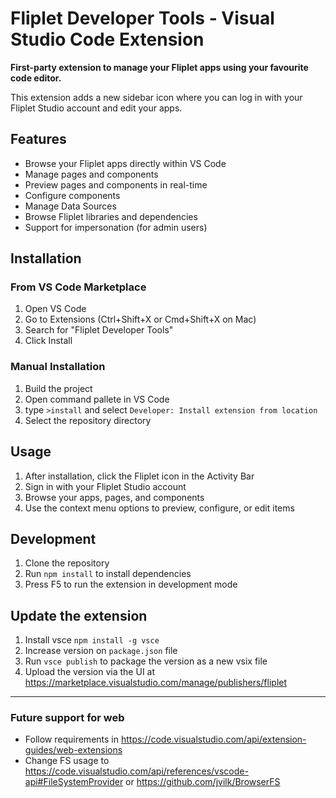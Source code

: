 # Fliplet Developer Tools - Visual Studio Code Extension

**First-party extension to manage your Fliplet apps using your favourite code editor.**

This extension adds a new sidebar icon where you can log in with your Fliplet Studio account and edit your apps.

## Features

- Browse your Fliplet apps directly within VS Code
- Manage pages and components
- Preview pages and components in real-time
- Configure components
- Manage Data Sources
- Browse Fliplet libraries and dependencies
- Support for impersonation (for admin users)

## Installation

### From VS Code Marketplace
1. Open VS Code
2. Go to Extensions (Ctrl+Shift+X or Cmd+Shift+X on Mac)
3. Search for "Fliplet Developer Tools"
4. Click Install

### Manual Installation
1. Build the project
2. Open command pallete in VS Code
3. type `>install` and select `Developer: Install extension from location`
4. Select the repository directory

## Usage

1. After installation, click the Fliplet icon in the Activity Bar
2. Sign in with your Fliplet Studio account
3. Browse your apps, pages, and components
4. Use the context menu options to preview, configure, or edit items

## Development

1. Clone the repository
2. Run `npm install` to install dependencies
3. Press F5 to run the extension in development mode

## Update the extension

1. Install vsce `npm install -g vsce`
2. Increase version on `package.json` file
3. Run `vsce publish` to package the version as a new vsix file
4. Upload the version via the UI at https://marketplace.visualstudio.com/manage/publishers/fliplet

---

### Future support for web

- Follow requirements in https://code.visualstudio.com/api/extension-guides/web-extensions
- Change FS usage to https://code.visualstudio.com/api/references/vscode-api#FileSystemProvider or https://github.com/jvilk/BrowserFS